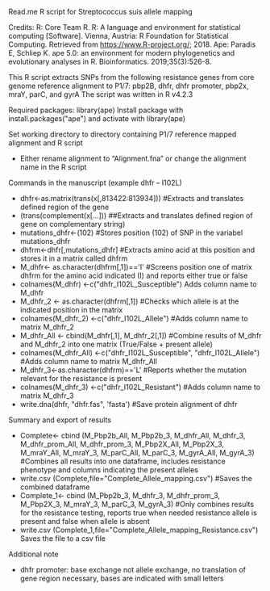 Read.me R script for Streptococcus suis allele mapping 

Credits:
R: Core Team R. R: A language and environment for statistical computing [Software]. Vienna, Austria: R Foundation for Statistical Computing. Retrieved from https://www.R-project.org/; 2018.
Ape: Paradis E, Schliep K. ape 5.0: an environment for modern phylogenetics and evolutionary analyses in R. Bioinformatics. 2019;35(3):526-8.

This R script extracts SNPs from the following resistance genes from core genome reference alignment to P1/7: pbp2B, dhfr, dhfr promoter, pbp2x, mraY, parC, and gyrA
The script was written in R v4.2.3

Required packages: library(ape) 
Install package with install.packages("ape") and activate with library(ape) 

Set working directory to directory containing P1/7 reference mapped alignment and R script
-	Either rename alignment to “Alignment.fna” or change the alignment name in the R script

Commands in the manuscript (example dhfr – I102L)
-	dhfr<-as.matrix(trans(x[,813422:813934]))
	#Extracts and translates defined region of the gene
-	(trans(complement(x[…]))
	##Extracts and translates defined region of gene on complementary string)
-	mutations_dhfr<-(102)
	#Stores position (102) of SNP in the variabel mutations_dhfr
-	dhfrm<-dhfr[,mutations_dhfr]
	#Extracts amino acid at this position and stores it in a matrix called dhfrm
-	M_dhfr<- as.character(dhfrm[,1])=='I' 
	#Screens position one of matrix dhfrm for the amino acid indicated (I) and reports either true or false
-	colnames(M_dhfr) <-c("dhfr_I102L_Susceptible")
	Adds column name to M_dhfr
-	M_dhfr_2 <- as.character(dhfrm[,1]) 
	#Checks which allele is at the indicated position in the matrix 
-	colnames(M_dhfr_2) <-c("dhfr_I102L_Allele")
 	#Adds column name to matrix M_dhfr_2
-	M_dhfr_All <- cbind(M_dhfr[,1], M_dhfr_2[,1])
	#Combine results of M_dhfr and M_dhfr_2 into one matrix (True/False + present allele)
-	colnames(M_dhfr_All) <-c("dhfr_I102L_Susceptible", "dhfr_I102L_Allele")
	#Adds column name to matrix M_dhfr_All
-	M_dhfr_3<-as.character(dhfrm)=='L' 
	#Reports whether the mutation relevant for the resistance is present
-	colnames(M_dhfr_3) <-c("dhfr_I102L_Resistant") 
	#Adds column name to  matrix M_dhfr_3
-	write.dna(dhfr, "dhfr.fas", 'fasta') 
	#Save protein alignment of dhfr

Summary and export of results
-	Complete<- cbind (M_Pbp2b_All, M_Pbp2b_3, M_dhfr_All, M_dhfr_3, M_dhfr_prom_All, M_dhfr_prom_3, M_Pbp2X_All, M_Pbp2X_3, M_mraY_All, M_mraY_3, M_parC_All, M_parC_3, M_gyrA_All, M_gyrA_3)
	#Combines all results into one dataframe, includes resistance phenotype and columns indicating the present alleles
-	write.csv (Complete,file="Complete_Allele_mapping.csv")
	#Saves the combined dataframe
-	Complete_1<- cbind (M_Pbp2b_3, M_dhfr_3, M_dhfr_prom_3, M_Pbp2X_3, M_mraY_3, M_parC_3, M_gyrA_3)
	#Only combines results for the resistance testing, reports true when needed resistance allele is present and false when allele is absent
-	write.csv (Complete_1,file="Complete_Allele_mapping_Resistance.csv")
	Saves the file to a csv file

Additional note
-	dhfr promoter: base exchange not allele exchange, no translation of gene region necessary, bases are indicated with small letters
